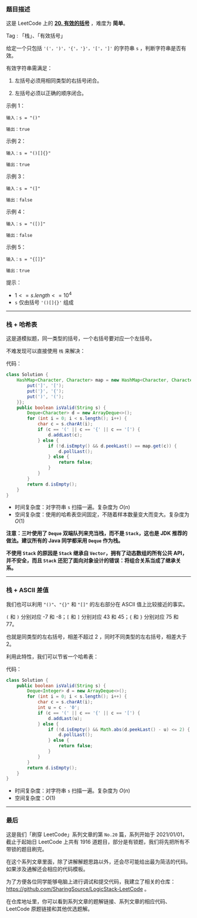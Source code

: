### 题目描述

这是 LeetCode 上的 **[20. 有效的括号](https://leetcode-cn.com/problems/valid-parentheses/solution/shua-chuan-lc-zhan-ascii-chai-zhi-jie-fa-00zo/)** ，难度为 **简单**。

Tag : 「栈」、「有效括号」




给定一个只包括 `'('，')'，'{'，'}'，'['，']'` 的字符串 `s` ，判断字符串是否有效。

有效字符串需满足：

1. 左括号必须用相同类型的右括号闭合。

2. 左括号必须以正确的顺序闭合。

示例 1：
```
输入：s = "()"

输出：true
```
示例 2：
```
输入：s = "()[]{}"

输出：true
```
示例 3：
```
输入：s = "(]"

输出：false
```
示例 4：
```
输入：s = "([)]"

输出：false
```
示例 5：
```
输入：s = "{[]}"

输出：true
```

提示：
* $1 <= s.length <= 10^4$
* `s` 仅由括号 `'()[]{}'` 组成

---

### 栈 + 哈希表

这是道模拟题，同一类型的括号，一个右括号要对应一个左括号。

不难发现可以直接使用 `栈` 来解决：

代码：
```java
class Solution {
    HashMap<Character, Character> map = new HashMap<Character, Character>(){{
        put(']', '[');
        put('}', '{');
        put(')', '(');
    }};
    public boolean isValid(String s) {
        Deque<Character> d = new ArrayDeque<>();
        for (int i = 0; i < s.length(); i++) {
            char c = s.charAt(i);
            if (c == '(' || c == '{' || c == '[') {
                d.addLast(c);
            } else {
                if (!d.isEmpty() && d.peekLast() == map.get(c)) {
                    d.pollLast();
                } else {
                    return false;
                }
            }
        }
        return d.isEmpty();
    }
}
```
* 时间复杂度：对字符串 `s` 扫描一遍。复杂度为 $O(n)$
* 空间复杂度：使用的哈希表空间固定，不随着样本数量变大而变大。复杂度为 $O(1)$

**注意：三叶使用了 `Deque` 双端队列来充当栈，而不是 `Stack`，这也是 JDK 推荐的做法。建议所有的 Java 同学都采用 `Deque` 作为栈。**

**不使用 `Stack` 的原因是 `Stack` 继承自 `Vector`，拥有了动态数组的所有公共 API，并不安全，而且 `Stack` 还犯了面向对象设计的错误：将组合关系当成了继承关系。**

---

### 栈 + ASCII 差值

我们也可以利用 `"()"`、`"{}"` 和 `"[]"` 的左右部分在 ASCII 值上比较接近的事实。

`(` 和 `)` 分别对应 -7 和 -8；`[` 和 `]` 分别对应 43 和 45；`{` 和 `}` 分别对应 75 和 77。

也就是同类型的左右括号，相差不超过 2 ，同时不同类型的左右括号，相差大于 2。

利用此特性，我们可以节省一个哈希表：

代码：
```java
class Solution {
    public boolean isValid(String s) {
        Deque<Integer> d = new ArrayDeque<>();
        for (int i = 0; i < s.length(); i++) {
            char c = s.charAt(i);
            int u = c - '0';
            if (c == '(' || c == '{' || c == '[') {
                d.addLast(u);
            } else {
                if (!d.isEmpty() && Math.abs(d.peekLast() - u) <= 2) {
                    d.pollLast();
                } else {
                    return false;
                }
            }
        }
        return d.isEmpty();
    }
}
```
* 时间复杂度：对字符串 `s` 扫描一遍。复杂度为 $O(n)$
* 空间复杂度：$O(1)$

---

### 最后

这是我们「刷穿 LeetCode」系列文章的第 `No.20` 篇，系列开始于 2021/01/01，截止于起始日 LeetCode 上共有 1916 道题目，部分是有锁题，我们将先把所有不带锁的题目刷完。

在这个系列文章里面，除了讲解解题思路以外，还会尽可能给出最为简洁的代码。如果涉及通解还会相应的代码模板。

为了方便各位同学能够电脑上进行调试和提交代码，我建立了相关的仓库：https://github.com/SharingSource/LogicStack-LeetCode 。

在仓库地址里，你可以看到系列文章的题解链接、系列文章的相应代码、LeetCode 原题链接和其他优选题解。

